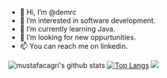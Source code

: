- 👋 Hi, I’m @demrc
- 👀 I’m interested in software development.
- 🌱 I’m currently learning Java.
- 💞️ I’m looking for new oppurtunities.
- 📫 You can reach me on linkedin.

![mustafacagri's github stats](https://github-readme-stats.vercel.app/api?username=demrc&show_icons=true&theme=tokyonight)
[![Top Langs](https://github-readme-stats.vercel.app/api/top-langs/?username=demrc)](https://github.com/anuraghazra/github-readme-stats)
![](https://komarev.com/ghpvc/?username=demrc&color=grey&style=plastic)
